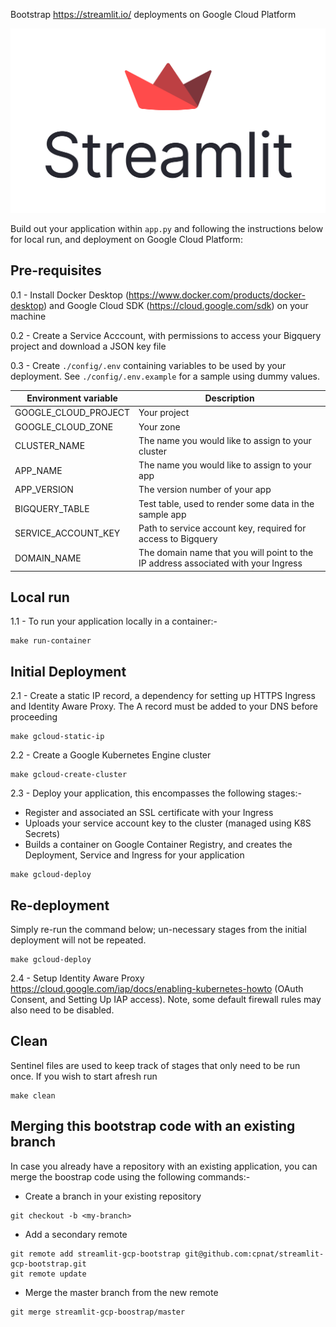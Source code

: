 Bootstrap https://streamlit.io/ deployments on Google Cloud Platform

![Streamlit Logo](streamlit-logo-primary-colormark-darktext.png)

Build out your application within `app.py` and following the instructions below for local run, and deployment on Google Cloud Platform:

## Pre-requisites

0.1 - Install Docker Desktop (https://www.docker.com/products/docker-desktop) and Google Cloud SDK (https://cloud.google.com/sdk) on your machine

0.2 - Create a Service Acccount, with permissions to access your Bigquery project and download a JSON key file

0.3 - Create `./config/.env` containing variables to be used by your deployment. See `./config/.env.example` for a sample using dummy values.

| Environment variable           | Description                                                                                  |
|--------------------------------|----------------------------------------------------------------------------------------------|
| GOOGLE_CLOUD_PROJECT           | Your project                                                                                 |
| GOOGLE_CLOUD_ZONE              | Your zone                                                                                    |
| CLUSTER_NAME                   | The name you would like to assign to your cluster                                            |
| APP_NAME                       | The name you would like to assign to your app                                                |
| APP_VERSION                    | The version number of your app                                                               |
| BIGQUERY_TABLE                 | Test table, used to render some data in the sample app                                       |
| SERVICE_ACCOUNT_KEY            | Path to service account key, required for access to Bigquery                                 |
| DOMAIN_NAME                    | The domain name that you will point to the IP address associated with your Ingress           |


## Local run

1.1 - To run your application locally in a container:-

```
make run-container
```

## Initial Deployment

2.1 - Create a static IP record, a dependency for setting up HTTPS Ingress and Identity Aware Proxy. The A record must be added to your DNS before proceeding

```
make gcloud-static-ip
```

2.2 - Create a Google Kubernetes Engine cluster

```
make gcloud-create-cluster
```

2.3 - Deploy your application, this encompasses the following stages:-
- Register and associated an SSL certificate with your Ingress  
- Uploads your service account key to the cluster (managed using K8S Secrets)  
- Builds a container on Google Container Registry, and creates the Deployment, Service and Ingress for your application 

```
make gcloud-deploy
```

## Re-deployment
Simply re-run the command below; un-necessary stages from the initial deployment will not be repeated.

```
make gcloud-deploy
```

2.4 - Setup Identity Aware Proxy https://cloud.google.com/iap/docs/enabling-kubernetes-howto (OAuth Consent, and Setting Up IAP access). Note, some default firewall rules may also need to be disabled.

## Clean
Sentinel files are used to keep track of stages that only need to be run once. If you wish to start afresh run

```
make clean
```

## Merging this bootstrap code with an existing branch

In case you already have a repository with an existing application, you can merge the boostrap code using the following commands:-

-   Create a branch in your existing repository  

```
git checkout -b <my-branch>
```

- Add a secondary remote  

```
git remote add streamlit-gcp-bootstrap git@github.com:cpnat/streamlit-gcp-bootstrap.git
git remote update
```

 - Merge the master branch from the new remote  

```
git merge streamlit-gcp-boostrap/master
```
